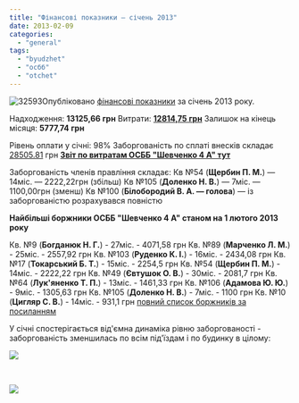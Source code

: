 ```yaml
---
title: "Фінансові показники — січень 2013"
date: 2013-02-09
categories: 
  - "general"
tags: 
  - "byudzhet"
  - "осбб"
  - "otchet"
---
```


![](http://shevchenko4a.brovary.org/wp-content/uploads/2012/10/32593.jpg "32593")Опубліковано [фінансові показники](http://shevchenko4a.brovary.org/buhgalteriya-osbb/) за січень 2013 року.

Надходження: **13125,66 грн** Витрати: **[12814,75 грн](http://shevchenko4a.brovary.org/buhgalteriya-osbb/rashody-osbb/)** Залишок на кінець місяця: **5777,74 грн**

Рівень оплати у січні: 98% Заборгованість по сплаті внесків складає [28505.81](http://shevchenko4a.brovary.org/buhgalteriya-osbb/podyezdy-dolzhniki/) грн **[Звіт по витратам ОСББ "Шевченко 4 А" тут](http://shevchenko4a.brovary.org/buhgalteriya-osbb/rashody-osbb/)**

Заборгованість членів правління складає: Кв №54 (**Щербин П. М.**) — 14міс. — 2222,22грн (збільш) Кв №105 (**Доленко Н. В.**) — 7міс. — 1100,00грн (зменш) Кв №100 (**Білобородий В. А. — голова**) — із заборгованістю розрахувався повністю <!--more Читати далі-->

**Найбільші боржники ОСББ "Шевченко 4 А" станом на 1 лютого 2013 року**

Кв. №9 (**Богданюк Н. Г.**) - 27міс. - 4071,58 грн Кв. №89 (**Марченко Л. М.**) - 25міс. - 2557,92 грн Кв. №103 (**Руденко К. І.**) - 16міс. - 2434,08 грн Кв. №17 (**Токарський Б. Т.**) - 15міс. - 2254,5 грн Кв. №54 (**Щербин П. М.**) - 14міс. - 2222,22 грн Кв. №49 (**Євтушок О. В.**) - 30міс. - 2081,7 грн Кв. №64 (**Лук'яненко Т. П.**) - 13міс. - 1461,33 грн Кв. №106 (**Адамова Ю. Ю.**) - 9міс. - 1305,63 грн Кв. №105 (**Доленко Н. В.**) - 7міс. - 1100 грн Кв. №10 (**Цигляр С. В.**) - 14міс. - 931,1 грн [повний список боржників за посиланням](http://shevchenko4a.brovary.org/buhgalteriya-osbb/dolzhniki-osbb/)

У січні спостерігається від'ємна динаміка рівню заборгованості - заборгованість зменшилась по всім під'їздам і по будинку в цілому:

![](http://shevchenko4a.brovary.org/wp-content/uploads/2013/02/borg2.jpg)

 

![](http://shevchenko4a.brovary.org/wp-content/uploads/2013/02/borg1.jpg)
